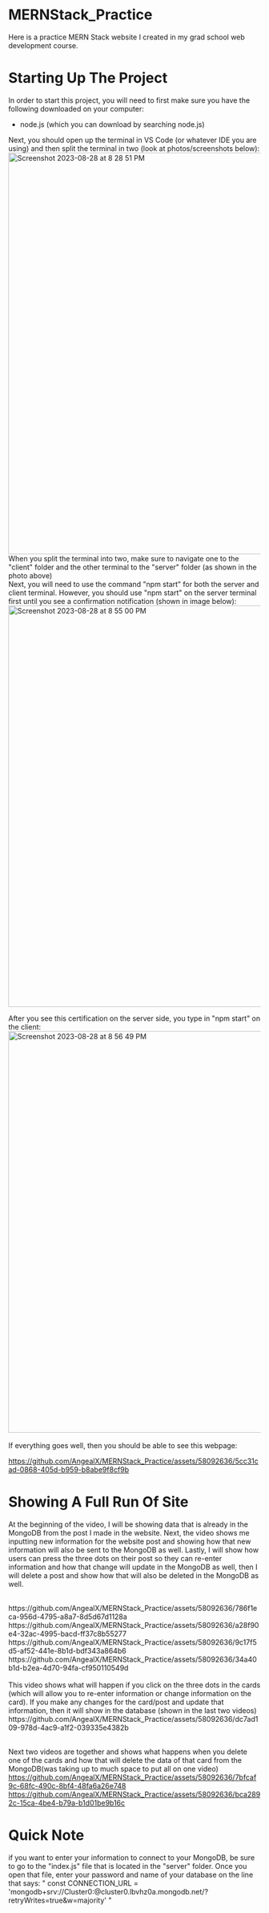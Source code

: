 # MERNStack_Practice

Here is a practice MERN Stack website I created in my grad school web development course.

# Starting Up The Project

In order to start this project, you will need to first make sure you have the following downloaded on your computer:

- node.js (which you can download by searching node.js)

Next, you should open up the terminal in VS Code (or whatever IDE you are using) and then split the terminal in two (look at photos/screenshots below):
<br>
<img width="800" alt="Screenshot 2023-08-28 at 8 28 51 PM" src="https://github.com/AngealX/MERNStack_Practice/assets/58092636/6223f4cc-9af6-4458-8baf-5377ccad2429">
<br>
When you split the terminal into two, make sure to navigate one to the "client" folder and the other terminal to the "server" folder (as shown in the photo above)
<br>
Next, you will need to use the command "npm start" for both the server and client terminal. However, you should use "npm start" on the server terminal first until you see a confirmation notification (shown in image below):
<br>
<img width="800" alt="Screenshot 2023-08-28 at 8 55 00 PM" src="https://github.com/AngealX/MERNStack_Practice/assets/58092636/5882feb8-b5b5-48ee-a791-c07e8afc5514">
<br>

After you see this certification on the server side, you type in "npm start" on the client:
<br>
<img width="800" alt="Screenshot 2023-08-28 at 8 56 49 PM" src="https://github.com/AngealX/MERNStack_Practice/assets/58092636/825ab736-a26b-41ca-a098-f80b8cda09a5">
<br>
<br>
If everything goes well, then you should be able to see this webpage:

https://github.com/AngealX/MERNStack_Practice/assets/58092636/5cc31cad-0868-405d-b959-b8abe9f8cf9b

# Showing A Full Run Of Site
At the beginning of the video, I will be showing data that is already in the MongoDB from the post I made in the website. Next, the video shows me inputting new information for the website post and showing how that new information will also be sent to the MongoDB as well. Lastly, I will show how users can press the three dots on their post so they can re-enter information and how that change will update in the MongoDB as well, then I will delete a post and show how that will also be deleted in the MongoDB as well. 

<br>
https://github.com/AngealX/MERNStack_Practice/assets/58092636/786f1eca-956d-4795-a8a7-8d5d67d1128a

<br>
https://github.com/AngealX/MERNStack_Practice/assets/58092636/a28f90e4-32ac-4995-bacd-ff37c8b55277

<br>
https://github.com/AngealX/MERNStack_Practice/assets/58092636/9c17f5d5-af52-441e-8b1d-bdf343a864b6

<br>
https://github.com/AngealX/MERNStack_Practice/assets/58092636/34a40b1d-b2ea-4d70-94fa-cf950110549d

<br>
<br>
This video shows what will happen if you click on the three dots in the cards (which will allow you to re-enter information or change information on the card). If you make any changes for the card/post and update that information, then it will show in the database (shown in the last two videos) 
https://github.com/AngealX/MERNStack_Practice/assets/58092636/dc7ad109-978d-4ac9-a1f2-039335e4382b
<br>
<br>

Next two videos are together and shows what happens when you delete one of the cards and how that will delete the data of that card from the MongoDB(was taking up to much space to put all on one video)
<br>
https://github.com/AngealX/MERNStack_Practice/assets/58092636/7bfcaf9c-68fc-490c-8bf4-48fa6a26e748
https://github.com/AngealX/MERNStack_Practice/assets/58092636/bca2892c-15ca-4be4-b79a-b1d01be9b16c

# Quick Note
if you want to enter your information to connect to your MongoDB, be sure to go to the "index.js" file that is located in the "server" folder. Once you open that file, enter your password and name of your database on the line that says: " const CONNECTION_URL = 'mongodb+srv://Cluster0:<Enter password of database here>@cluster0.lbvhz0a.mongodb.net/?retryWrites=true&w=majority' "
















